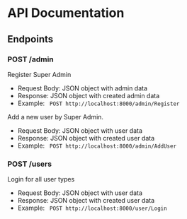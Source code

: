 # API Documentation

## Endpoints

### POST /admin

Register Super Admin

* Request Body: JSON object with admin data
* Response: JSON object with created admin data
* Example: ` POST http://localhost:8000/admin/Register`



Add a new user by Super Admin.

* Request Body: JSON object with user data
* Response: JSON object with created user data
* Example: ` POST http://localhost:8000/admin/AddUser`

### POST /users

Login for all user types

* Request Body: JSON object with user data
* Response: JSON object with created user data
* Example: ` POST http://localhost:8000/user/Login`

